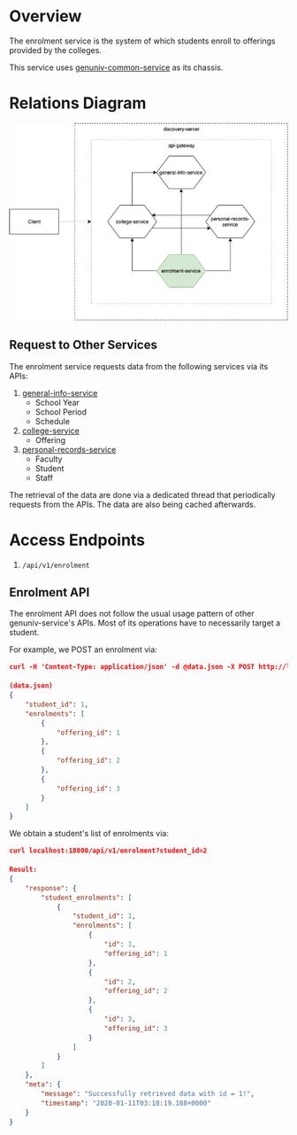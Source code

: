 # Overview
The enrolment service is the system of which students enroll to offerings provided by the colleges.

This service uses [genuniv-common-service](https://github.com/carzanodev/genuniv-common-service) as its chassis.

# Relations Diagram
![enrolment](./.assets/genuniv-enrolment-service.png)

## Request to Other Services
The enrolment service requests data from the following services via its APIs:
1. [general-info-service](https://github.com/carzanodev/genuniv-general-info-service)
    * School Year
    * School Period
    * Schedule
2. [college-service](https://github.com/carzanodev/genuniv-college-service)
    * Offering
2. [personal-records-service](https://github.com/carzanodev/genuniv-personal-records-service)
    * Faculty
    * Student
    * Staff
    
The retrieval of the data are done via a dedicated thread that periodically requests from the APIs. The data are also being cached afterwards.

# Access Endpoints
1. `/api/v1/enrolment`

## Enrolment API
The enrolment API does not follow the usual usage pattern of other genuniv-service's APIs. Most of its operations have to necessarily target a student.

For example, we POST an enrolment via:
```json
curl -H 'Content-Type: application/json' -d @data.json -X POST http://localhost:18000/api/v1/enrolment

(data.json)
{
    "student_id": 1,
    "enrolments": [
        {
            "offering_id": 1
        },
        {
            "offering_id": 2
        },
        {
            "offering_id": 3
        }
    ]
}
```

We obtain a student's list of enrolments via:
```json
curl localhost:18000/api/v1/enrolment?student_id=2

Result:
{
    "response": {
        "student_enrolments": [
            {
                "student_id": 1,
                "enrolments": [
                    {
                        "id": 1,
                        "offering_id": 1
                    },
                    {
                        "id": 2,
                        "offering_id": 2
                    },
                    {
                        "id": 3,
                        "offering_id": 3
                    }
                ]
            }
        ]
    },
    "meta": {
        "message": "Successfully retrieved data with id = 1!",
        "timestamp": "2020-01-11T03:18:19.188+0000"
    }
}
```
